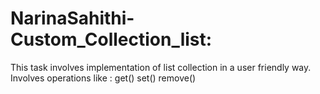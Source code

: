 # NarinaSahithi-Custom_Collection_list:
This task involves implementation of list collection in a user friendly way.
Involves operations like :
get()
set()
remove()
